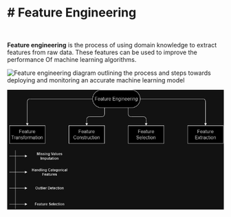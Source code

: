 #   # Feature Engineering

<br>

**Feature engineering** is the process of using domain knowledge to extract features from raw data. These features can be used to improve the performance Of machine learning algorithms.

![Feature engineering diagram outlining the process and steps towards deploying and monitoring an accurate machine learning model](https://www.explorium.ai/wp-content/uploads/2023/08/feature-engineering-1024x368.png)


<img src="Feture process.jpg" alt="isolated" />


